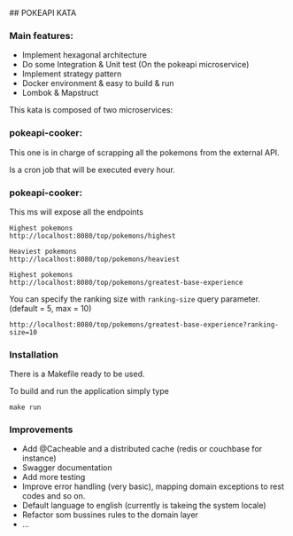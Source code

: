 ## POKEAPI KATA

### Main features:
- Implement hexagonal architecture
- Do some Integration & Unit test (On the pokeapi microservice)
- Implement strategy pattern
- Docker environment & easy to build & run
- Lombok & Mapstruct

This kata is composed of two microservices:

### pokeapi-cooker:
This one is in charge of scrapping all the pokemons from the external API.
 
Is a cron job that will be executed every hour.

### pokeapi-cooker:
This ms will expose all the endpoints

```
Highest pokemons
http://localhost:8080/top/pokemons/highest

Heaviest pokemons
http://localhost:8080/top/pokemons/heaviest

Highest pokemons
http://localhost:8080/top/pokemons/greatest-base-experience
```

You can specify the ranking size with `ranking-size` query parameter. (default = 5, max = 10) 
```
http://localhost:8080/top/pokemons/greatest-base-experience?ranking-size=10
```

### Installation
There is a Makefile ready to be used.

To build and run the application simply type

```
make run 
```

### Improvements

- Add @Cacheable and a distributed cache (redis or couchbase for instance)
- Swagger documentation
- Add more testing
- Improve error handling (very basic), mapping domain exceptions to rest codes and so on.
- Default language to english (currently is takeing the system locale)
- Refactor som bussines rules to the domain layer
- ...

